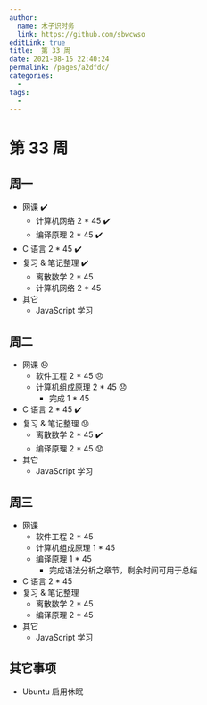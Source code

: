 ```yaml
---
author: 
  name: 木子识时务
  link: https://github.com/sbwcwso
editLink: true
title:  第 33 周
date: 2021-08-15 22:40:24
permalink: /pages/a2dfdc/
categories: 
  - 
tags: 
  - 
---
```


# 第 33 周

## 周一

* 网课 ✔️
  * 计算机网络 2 * 45 ✔️
  * 编译原理 2 * 45  ✔️
* C 语言 2 * 45 ✔️
* 复习 & 笔记整理 ✔️
  * 离散数学 2 * 45  
  * 计算机网络 2 * 45
* 其它
  * JavaScript 学习

## 周二

* 网课 ️😞
  * 软件工程 2 * 45 😞
  * 计算机组成原理 2 * 45  😞
    * 完成 1 * 45
* C 语言 2 * 45  ✔️
* 复习 & 笔记整理 😞
  * 离散数学 2 * 45 ✔️
  * 编译原理 2 * 45 😞
* 其它
  * JavaScript 学习

## 周三

* 网课
  * 软件工程 2 * 45
  * 计算机组成原理 1 * 45
  * 编译原理 1 * 45
    * 完成语法分析之章节，剩余时间可用于总结
* C 语言 2 * 45  
* 复习 & 笔记整理
  * 离散数学 2 * 45
  * 编译原理 2 * 45
* 其它
  * JavaScript 学习

## 其它事项

* Ubuntu 启用休眠
